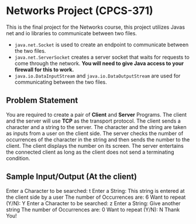 # Networks Project (CPCS-371)
This is the final project for the Networks course, this project utilizes Javas net and io libraries to communicate between two files. 
- `java.net.Socket` is used to create an endpoint to communicate between the two files. 
- `java.net.ServerSocket` creates a server socket that waits for requests to come through the network. __You will need to give Java access to your firewall for this to work.__
- `java.io.DataInputStream` and `java.io.DataOutputStream` are used for communicating between the two files.
## Problem Statement
You are required to create a pair of **Client** and **Server** Programs. The client and the server will use **TCP** as the transport protocol. The client sends a character and a string to the server. The character and the string are taken as inputs from a user on the client side. The server checks the number of occurrences of the character in the string and then sends the number to the client. The client displays the number on its screen. The server entertains the connected client as long as the client does not send a terminating condition. 
## Sample Input/Output (At the client) 
Enter a Character to be searched: t 
Enter a String: This string is entered at the client side by a user 
The number of Occurrences are: 6 
Want to repeat (Y/N): Y 
Enter a Character to be searched: z
Enter a String: Give another string 
The number of Occurrences are: 0 
Want to repeat (Y/N): N 
Thank You!
